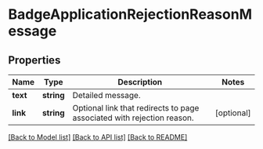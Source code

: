 # BadgeApplicationRejectionReasonMessage

## Properties
Name | Type | Description | Notes
------------ | ------------- | ------------- | -------------
**text** | **string** | Detailed message. | 
**link** | **string** | Optional link that redirects to page associated with rejection reason. | [optional] 

[[Back to Model list]](../../README.md#documentation-for-models) [[Back to API list]](../../README.md#documentation-for-api-endpoints) [[Back to README]](../../README.md)

